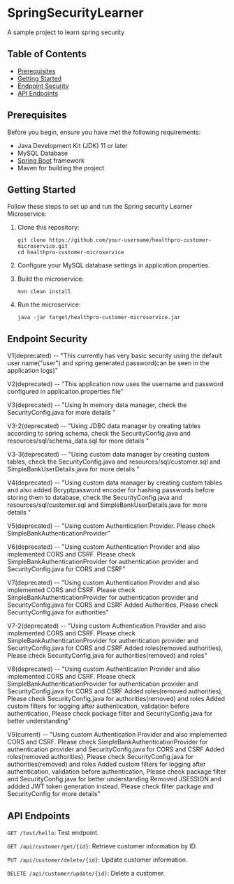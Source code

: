 # SpringSecurityLearner

A sample project to learn spring security

## Table of Contents

- [Prerequisites](#prerequisites)
- [Getting Started](#getting-started)
- [Endpoint Security](#endpoint-security)
- [API Endpoints](#api-endpoints)

## Prerequisites

Before you begin, ensure you have met the following requirements:

- Java Development Kit (JDK) 11 or later
- MySQL Database
- [Spring Boot](https://spring.io/projects/spring-boot) framework
- Maven for building the project

## Getting Started

Follow these steps to set up and run the Spring security Learner Microservice:

1. Clone this repository:

   ```shell
   git clone https://github.com/your-username/healthpro-customer-microservice.git
   cd healthpro-customer-microservice
2. Configure your MySQL database settings in application.properties.
3. Build the microservice:
   ```shell
   mvn clean install

4. Run the microservice:
   ```shell
   java -jar target/healthpro-customer-microservice.jar

## Endpoint Security

V1(deprecated) -- "This currently has very basic security using the default user name("user") and spring generated
password(can be seen in
the application logs)"

V2(deprecated) -- "This application now uses the username and password configured in applicaiton.properties file"

V3(deprecated)  -- "Using In memory data manager, check the SecurityConfig.java for more details "

V3-2(deprecated) -- "Using JDBC data manager by creating tables according to spring schema, check the
SecurityConfig.java
and
resources/sql/schema_data.sql for more details "

V3-3(deprecated) -- "Using custom data manager by creating custom tables, check the SecurityConfig.java and
resources/sql/customer.sql and SimpleBankUserDetails.java for more details "

V4(deprecated) -- "Using custom data manager by creating custom tables and also added Bcryptpassword encoder for hashing
passwords before storing them to database, check the SecurityConfig.java and
resources/sql/customer.sql and SimpleBankUserDetails.java for more details "

V5(deprecated) -- "Using custom Authentication Provider. Please check SimpleBankAuthenticationProvider"

V6(deprecated) -- "Using custom Authentication Provider and also implemented CORS and CSRF.
Please check SimpleBankAuthenticationProvider for authentication provider and SecurityConfig.java for CORS and CSRF"

V7(deprecated) -- "Using custom Authentication Provider and also implemented CORS and CSRF.
Please check SimpleBankAuthenticationProvider for authentication provider and SecurityConfig.java for CORS and CSRF
Added Authorities, Please check SecurityConfig.java for authorities"

V7-2(deprecated) -- "Using custom Authentication Provider and also implemented CORS and CSRF.
Please check SimpleBankAuthenticationProvider for authentication provider and SecurityConfig.java for CORS and CSRF
Added roles(removed authorities), Please check SecurityConfig.java for authorities(removed) and roles"

V8(deprecated) -- "Using custom Authentication Provider and also implemented CORS and CSRF.
Please check SimpleBankAuthenticationProvider for authentication provider and SecurityConfig.java for CORS and CSRF
Added roles(removed authorities), Please check SecurityConfig.java for authorities(removed) and roles
Added custom filters for logging after authentication, validation before authentication, Please check package filter and
SecurityConfig.java for better understanding"

V9(current) -- "Using custom Authentication Provider and also implemented CORS and CSRF.
Please check SimpleBankAuthenticationProvider for authentication provider and SecurityConfig.java for CORS and CSRF
Added roles(removed authorities), Please check SecurityConfig.java for authorities(removed) and roles
Added custom filters for logging after authentication, validation before authentication, Please check package filter and
SecurityConfig.java for better understanding
Removed JSESSION and addded JWT token generation instead. Please check filter package and SecurityConfig for more
details"

## API Endpoints

`GET /test/hello`: Test endpoint.

`GET /api/customer/get/{id}`: Retrieve customer information by ID.

`PUT /api/customer/delete/{id}`: Update customer information.

`DELETE /api/customer/update/{id}`: Delete a customer.




